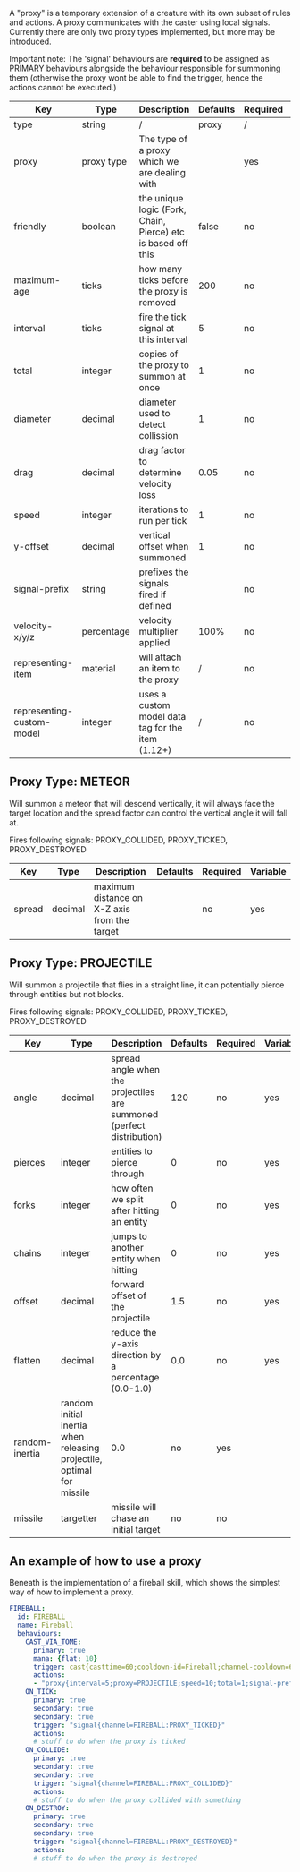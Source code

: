 A "proxy" is a temporary extension of a creature with its own subset of rules and actions. A proxy communicates with the caster using local signals. Currently there are only two proxy types implemented, but more may be introduced.

Important note: The 'signal' behaviours are **required** to be assigned as PRIMARY behaviours alongside the behaviour responsible for summoning them (otherwise the proxy wont be able to find the trigger, hence the actions cannot be executed.)

| Key | Type | Description | Defaults | Required | Variable |
|-|-|-|-|-|-|
| type | string | / | proxy | / | / |
| proxy | proxy type | The type of a proxy which we are dealing with | | yes | no |
| friendly | boolean | the unique logic (Fork, Chain, Pierce) etc is based off this | false | no | no |
| maximum-age | ticks | how many ticks before the proxy is removed | 200 | no | yes |
| interval | ticks | fire the tick signal at this interval | 5 | no | yes |
| total | integer | copies of the proxy to summon at once | 1 | no | yes |
| diameter | decimal | diameter used to detect collission | 1 | no | yes |
| drag | decimal | drag factor to determine velocity loss | 0.05 | no | yes |
| speed | integer | iterations to run per tick | 1 | no | yes |
| y-offset | decimal | vertical offset when summoned | 1 | no | yes |
| signal-prefix | string | prefixes the signals fired if defined | | no | no |
| velocity-x/y/z | percentage | velocity multiplier applied | 100% | no | yes |
| representing-item | material | will attach an item to the proxy | / | no | no |
| representing-custom-model | integer | uses a custom model data tag for the item (1.12+) | / | no | no |

## Proxy Type: METEOR

Will summon a meteor that will descend vertically, it will always face the target location and the spread factor can control the vertical angle it will fall at.

Fires following signals: PROXY_COLLIDED, PROXY_TICKED, PROXY_DESTROYED

| Key | Type | Description | Defaults | Required | Variable |
|-|-|-|-|-|-|
| spread | decimal | maximum distance on X-Z axis from the target | | no | yes |

## Proxy Type: PROJECTILE

Will summon a projectile that flies in a straight line, it can potentially pierce through entities but not blocks.

Fires following signals: PROXY_COLLIDED, PROXY_TICKED, PROXY_DESTROYED

| Key | Type | Description | Defaults | Required | Variable |
|-|-|-|-|-|-|
| angle | decimal | spread angle when the projectiles are summoned (perfect distribution) | 120 | no | yes |
| pierces | integer | entities to pierce through | 0 | no | yes |
| forks | integer | how often we split after hitting an entity | 0 | no | yes |
| chains | integer | jumps to another entity when hitting | 0 | no | yes |
| offset | decimal | forward offset of the projectile | 1.5 | no | yes |
| flatten | decimal | reduce the y-axis direction by a percentage (0.0-1.0) | 0.0 | no | yes |
| random-inertia | random initial inertia when releasing projectile, optimal for missile | 0.0 | no | yes |
| missile | targetter | missile will chase an initial target | no | no | 

## An example of how to use a proxy

Beneath is the implementation of a fireball skill, which shows the simplest way of how to implement a proxy.

```yml
FIREBALL:
  id: FIREBALL
  name: Fireball
  behaviours:
    CAST_VIA_TOME:
      primary: true
      mana: {flat: 10}
      trigger: cast{casttime=60;cooldown-id=Fireball;channel-cooldown=60;instruction=RRR;channel=Fireball}
      actions:
      - "proxy{interval=5;proxy=PROJECTILE;speed=10;total=1;signal-prefix=FIREBALL}@target"
    ON_TICK:
      primary: true
      secondary: true
      secondary: true
      trigger: "signal{channel=FIREBALL:PROXY_TICKED}"
      actions:
      # stuff to do when the proxy is ticked 
    ON_COLLIDE:
      primary: true
      secondary: true
      secondary: true
      trigger: "signal{channel=FIREBALL:PROXY_COLLIDED}"
      actions:
      # stuff to do when the proxy collided with something
    ON_DESTROY:
      primary: true
      secondary: true
      secondary: true
      trigger: "signal{channel=FIREBALL:PROXY_DESTROYED}"
      actions:
      # stuff to do when the proxy is destroyed
```